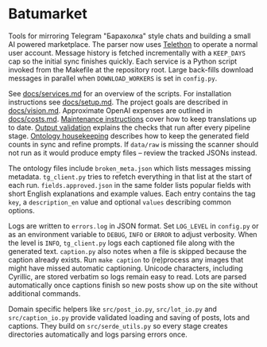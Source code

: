 # Batumarket

Tools for mirroring Telegram "Барахолка" style chats and building a small AI powered marketplace.  The parser now uses [Telethon](https://github.com/LonamiWebs/Telethon) to operate a normal user account.  Message history is fetched incrementally with a ``KEEP_DAYS`` cap so the initial sync finishes quickly.  Each service is a Python script invoked from the Makefile at the repository root.
Large back-fills download messages in parallel when ``DOWNLOAD_WORKERS`` is set
in `config.py`.

See [docs/services.md](docs/services.md) for an overview of the scripts.
For installation instructions see [docs/setup.md](docs/setup.md).
The project goals are described in [docs/vision.md](docs/vision.md).
Approximate OpenAI expenses are outlined in [docs/costs.md](docs/costs.md).
[Maintenance instructions](docs/maintenance.md) cover how to keep translations up to date.
[Output validation](docs/validation.md) explains the checks that run after every pipeline stage.
[Ontology housekeeping](docs/ontology_housekeeping.md) describes how to keep the
generated field counts in sync and refine prompts. If `data/raw` is missing the
scanner should not run as it would produce empty files – review the tracked
JSONs instead.

The ontology files include `broken_meta.json` which lists messages missing
metadata. `tg_client.py` tries to refetch everything in that list at the start
of each run.
`fields.approved.json` in the same folder lists popular fields with short
English explanations and example values. Each entry contains the tag `key`, a
`description_en` value and optional `values` describing common options.

Logs are written to `errors.log` in JSON format. Set `LOG_LEVEL` in
`config.py` or as an environment variable to `DEBUG`, `INFO` or `ERROR` to
adjust verbosity. When the level is `INFO`, `tg_client.py` logs each
captioned file along with the generated text. `caption.py` also notes when a
file is skipped because the caption already exists. Run `make caption` to
(re)process any images that might have missed automatic captioning. Unicode
characters, including Cyrillic, are stored verbatim so logs remain easy to
read.
Lots are parsed automatically once captions finish so new posts show up on the
site without additional commands.

Domain specific helpers like `src/post_io.py`, `src/lot_io.py` and
`src/caption_io.py` provide validated loading and saving of posts,
lots and captions.  They build on `src/serde_utils.py` so every stage
creates directories automatically and logs parsing errors once.
